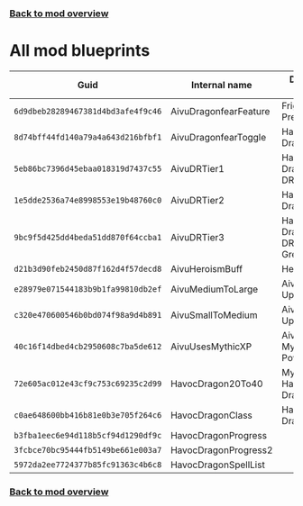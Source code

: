 ### [Back to mod overview](./README.md)

# All mod blueprints

| Guid | Internal name | Display name |
| --- | --- | --- |
| `6d9dbeb28289467381d4bd3afe4f9c46` | AivuDragonfearFeature | Frightful Presence |
| `8d74bff44fd140a79a4a643d216bfbf1` | AivuDragonfearToggle | Havoc Dragonfear |
| `5eb86bc7396d45ebaa018319d7437c55` | AivuDRTier1 | Havoc Dragon DR, Lesser |
| `1e5dde2536a74e8998553e19b48760c0` | AivuDRTier2 | Havoc Dragon DR |
| `9bc9f5d425dd4beda51dd870f64ccba1` | AivuDRTier3 | Havoc Dragon DR, Greater |
| `d21b3d90feb2450d87f162d4f57decd8` | AivuHeroismBuff | Heroism |
| `e28979e071544183b9b1fa99810db2ef` | AivuMediumToLarge | Aivu Size Up Dummy |
| `c320e470600546b0bd074f98a9d4b891` | AivuSmallToMedium | Aivu Size Up Dummy |
| `40c16f14dbed4cb2950608c7ba5de612` | AivuUsesMythicXP | Aivu Mythic Powers |
| `72e605ac012e43cf9c753c69235c2d99` | HavocDragon20To40 | Mythic Havoc Dragon |
| `c0ae648600bb416b81e0b3e705f264c6` | HavocDragonClass | Havoc Dragon |
| `b3fba1eec6e94d118b5cf94d1290df9c` | HavocDragonProgress |  |
| `3fcbce70bc95444fb5149be661e003a7` | HavocDragonProgress2 |  |
| `5972da2ee7724377b85fc91363c4b6c8` | HavocDragonSpellList |  |

### [Back to mod overview](./README.md)
